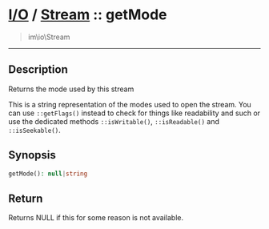 # [I/O](io.md) / [Stream](io-Stream.md) :: getMode
 > im\io\Stream
____

## Description
Returns the mode used by this stream

This is a string representation of the modes
used to open the stream. You can use `::getFlags()`
instead to check for things like readability and such or use the
dedicated methods `::isWritable()`, `::isReadable()` and `::isSeekable()`.

## Synopsis
```php
getMode(): null|string
```

## Return
Returns NULL if this for some reason is not available.
